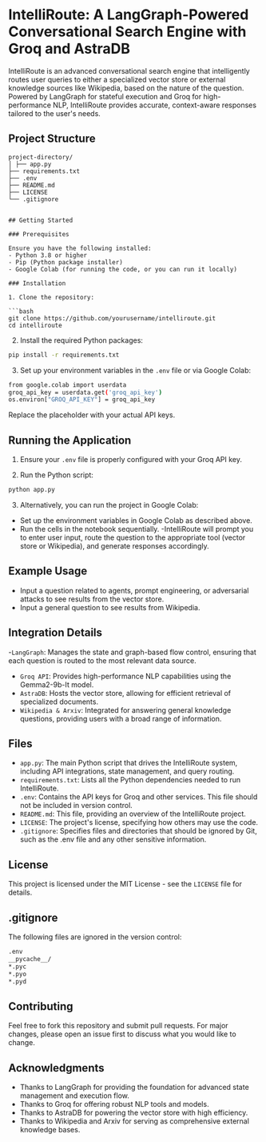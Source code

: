 # IntelliRoute: A LangGraph-Powered Conversational Search Engine with Groq and AstraDB

IntelliRoute is an advanced conversational search engine that intelligently routes user queries to either a specialized vector store or external knowledge sources like Wikipedia, based on the nature of the question. Powered by LangGraph for stateful execution and Groq for high-performance NLP, IntelliRoute provides accurate, context-aware responses tailored to the user's needs.

## Project Structure

```
project-directory/ 
│ ├── app.py 
├── requirements.txt 
├── .env 
├── README.md 
├── LICENSE 
└── .gitignore


## Getting Started

### Prerequisites

Ensure you have the following installed:
- Python 3.8 or higher
- Pip (Python package installer)
- Google Colab (for running the code, or you can run it locally)

### Installation

1. Clone the repository:

```bash
git clone https://github.com/yourusername/intelliroute.git
cd intelliroute
```

2. Install the required Python packages:

```bash
pip install -r requirements.txt
```

3. Set up your environment variables in the `.env` file or via Google Colab:

```bash
from google.colab import userdata
groq_api_key = userdata.get('groq_api_key')
os.environ["GROQ_API_KEY"] = groq_api_key
```

Replace the placeholder with your actual API keys.

## Running the Application
1. Ensure your `.env` file is properly configured with your Groq API key.

2. Run the Python script:
```bash
python app.py
```
3. Alternatively, you can run the project in Google Colab:
- Set up the environment variables in Google Colab as described above.
- Run the cells in the notebook sequentially.
-IntelliRoute will prompt you to enter user input, route the question to the appropriate tool (vector store or Wikipedia), and generate responses accordingly.

## Example Usage
- Input a question related to agents, prompt engineering, or adversarial attacks to see results from the vector store.
- Input a general question to see results from Wikipedia.

## Integration Details

-`LangGraph`: Manages the state and graph-based flow control, ensuring that each question is routed to the most relevant data source.
- `Groq API`: Provides high-performance NLP capabilities using the Gemma2-9b-It model.
- `AstraDB`: Hosts the vector store, allowing for efficient retrieval of specialized documents.
- `Wikipedia & Arxiv`: Integrated for answering general knowledge questions, providing users with a broad range of information.

## Files

- `app.py`: The main Python script that drives the IntelliRoute system, including API integrations, state management, and query routing.
- `requirements.txt`: Lists all the Python dependencies needed to run IntelliRoute.
- `.env`: Contains the API keys for Groq and other services. This file should not be included in version control.
- `README.md`: This file, providing an overview of the IntelliRoute project.
- `LICENSE`: The project's license, specifying how others may use the code.
- `.gitignore`: Specifies files and directories that should be ignored by Git, such as the .env file and any other sensitive information.

## License
This project is licensed under the MIT License - see the `LICENSE` file for details.

## .gitignore
The following files are ignored in the version control:
```bash
.env
__pycache__/
*.pyc
*.pyo
*.pyd
```

## Contributing
Feel free to fork this repository and submit pull requests. For major changes, please open an issue first to discuss what you would like to change.

## Acknowledgments
- Thanks to LangGraph for providing the foundation for advanced state management and execution flow.
- Thanks to Groq for offering robust NLP tools and models.
- Thanks to AstraDB for powering the vector store with high efficiency.
- Thanks to Wikipedia and Arxiv for serving as comprehensive external knowledge bases.


